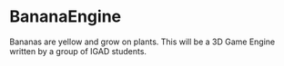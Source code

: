 BananaEngine
============

Bananas are yellow and grow on plants. This will be a 3D Game Engine written by a group of IGAD students.
